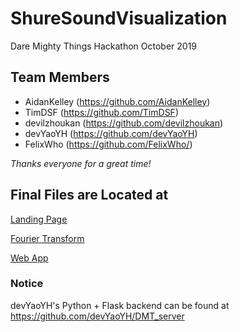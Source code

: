 # ShureSoundVisualization
Dare Mighty Things Hackathon October 2019

## Team Members

- AidanKelley (https://github.com/AidanKelley)
- TimDSF (https://github.com/TimDSF)
- devilzhoukan (https://github.com/devilzhoukan)
- devYaoYH (https://github.com/devYaoYH)
- FelixWho (https://github.com/FelixWho/)


*Thanks everyone for a great time!*

## Final Files are Located at

[Landing Page](/landingpage/index.html)

[Fourier Transform](/tim-py-fft/util.py)

[Web App](/felix-js-tests/index.html)

### Notice

devYaoYH's Python + Flask backend can be found at https://github.com/devYaoYH/DMT_server
